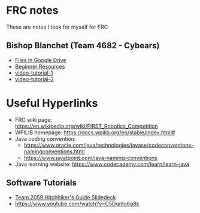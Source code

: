 # FRC notes
These are notes I took for myself for FRC

## Bishop Blanchet (Team 4682 - Cybears)
- [Files in Google Drive](https://drive.google.com/drive/folders/1-_jL_jzPCpWq54NwvO59rPg5pFNGMSCv?usp=drive_link)
- [Beginner Resources](https://docs.google.com/document/d/1KIM0KwgtD8pvLXAOlAtnrmV0s8arH_iWMpZlINE2_To/edit?usp=sharing)
- [video-tutorial-1](https://www.youtube.com/watch?v=C5DqnIu6g8k)
- [video-tutorial-2](https://www.youtube.com/watch?v=SLWOSvhonHA)
# Useful Hyperlinks
- FRC wiki page: https://en.wikipedia.org/wiki/FIRST_Robotics_Competition
- WPILIB homepage: https://docs.wpilib.org/en/stable/index.html#
- Java coding convention:
    - https://www.oracle.com/java/technologies/javase/codeconventions-namingconventions.html
    - https://www.javatpoint.com/java-naming-conventions 
- Java learning website: https://www.codecademy.com/learn/learn-java

## Software  Tutorials
- [Team 2059 Hitchhiker's Guide Slidedeck ](https://docs.google.com/presentation/d/1peEl9_YWmm6-Bfxce6n9BMwLMSHrxx_nzk3MCOxAUjU/edit#slide=id.p)
- https://www.youtube.com/watch?v=C5DqnIu6g8k

